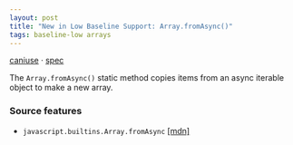 ```yaml
---
layout: post
title: "New in Low Baseline Support: Array.fromAsync()"
tags: baseline-low arrays
---
```


[caniuse](https://caniuse.com/?search=array-fromasync) · [spec](https://tc39.es/proposal-array-from-async/#sec-array.fromAsync)

The `Array.fromAsync()` static method copies items from an async iterable object to make a new array.

### Source features

- ``javascript.builtins.Array.fromAsync`` [[mdn]](https://developer.mozilla.org/en-US/search?q=javascript.builtins.Array.fromAsync)
